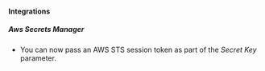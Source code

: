 
#### Integrations
##### Aws Secrets Manager
- You can now pass an AWS STS session token as part of the *Secret Key* parameter.
